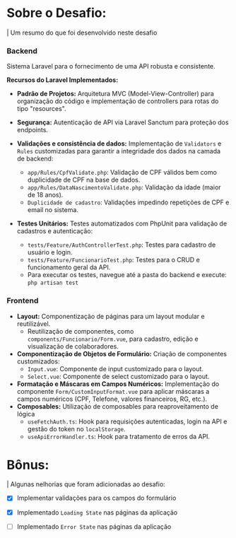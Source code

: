 # Sobre o Desafio:

| Um resumo do que foi desenvolvido neste desafio

### Backend

Sistema Laravel para o fornecimento de uma API robusta e consistente.

**Recursos do Laravel Implementados:**

*   **Padrão de Projetos:** Arquitetura MVC (Model-View-Controller) para organização do código e implementação de controllers para rotas do tipo "resources".
*   **Segurança:** Autenticação de API via Laravel Sanctum para proteção dos endpoints.
*   **Validações e consistência de dados:** Implementação de `Validators` e `Rules` customizadas para garantir a integridade dos dados na camada de backend:
    *   `app/Rules/CpfValidate.php`: Validação de CPF válidos bem como duplicidade de CPF na base de dados.
    *   `app/Rules/DataNascimentoValidate.php`: Validação da idade (maior de 18 anos).
    *   `Duplicidade de cadastro`: Validações impedindo repetições de CPF e email no sistema.

*   **Testes Unitários:** Testes automatizados com PhpUnit para validação de cadastros e autenticação:
    *   `tests/Feature/AuthControllerTest.php`: Testes para cadastro de usuário e login.
    *   `tests/Feature/FuncionarioTest.php`: Testes para o CRUD e funcionamento geral da API.
    *   Para executar os testes, navegue até a pasta do backend e execute: `php artisan test`

### Frontend

*   **Layout:** Componentização de páginas para um layout modular e reutilizável.
    *   Reutilização de componentes, como `components/Funcionario/Form.vue`, para cadastro, edição e visualização de colaboradores.
*   **Componentização de Objetos de Formulário:** Criação de componentes customizados:
    *   `Input.vue`: Componente de input customizado para o layout.
    *   `Select.vue`: Componente de select customizado para o layout.
*   **Formatação e Máscaras em Campos Numéricos:** Implementação do componente `Form/CustomInputFormat.vue` para aplicar máscaras a campos numéricos (CPF, Telefone, valores financeiros, RG, etc.).
*   **Composables:** Utilização de composables para reaproveitamento de lógica
    *   `useFetchAuth.ts`: Hook para requisições autenticadas, login na API e gestão do token no `localStorage`.
    *   `useApiErrorHandler.ts`: Hook para tratamento de erros da API.

# Bônus:
| Algunas nelhorias que foram adicionadas ao desafio:

- [x] Implementar validações para os campos do formulário
- [x] Implementado `Loading State` nas páginas da aplicação
- [ ] Implementado  `Error State` nas páginas da aplicação


